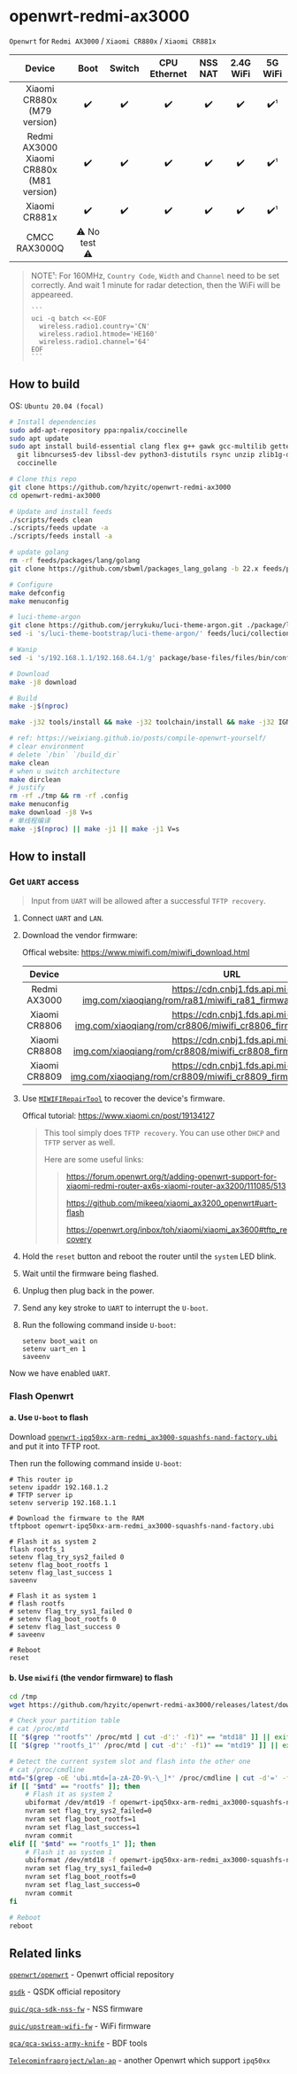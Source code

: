 # openwrt-redmi-ax3000

`Openwrt` for `Redmi AX3000` / `Xiaomi CR880x` / `Xiaomi CR881x`

|                         Device                         |     Boot      | Switch | CPU Ethernet | NSS NAT | 2.4G WiFi | 5G WiFi |
| :----------------------------------------------------: | :-----------: | :----: | :----------: | :-----: | :-------: | :-----: |
|           Xiaomi CR880x <br /> (M79 version)           |      ✔️       |   ✔️   |      ✔️      |   ✔️    |    ✔️     |   ✔️¹   |
| Redmi AX3000 <br /> Xiaomi CR880x <br /> (M81 version) |      ✔️       |   ✔️   |      ✔️      |   ✔️    |    ✔️     |   ✔️¹   |
|                     Xiaomi CR881x                      |      ✔️       |   ✔️   |      ✔️      |   ✔️    |    ✔️     |   ✔️¹   |
|                     CMCC RAX3000Q                      | ⚠️ No test ⚠️ |

> NOTE¹: For 160MHz, `Country Code`, `Width` and `Channel` need to be set correctly. And wait 1 minute for radar detection, then the WiFi will be appeareed.
>
>     ```
>     uci -q batch <<-EOF
>     	wireless.radio1.country='CN'
>     	wireless.radio1.htmode='HE160'
>     	wireless.radio1.channel='64'
>     EOF
>     ```

## How to build

OS: `Ubuntu 20.04 (focal)`

```bash
# Install dependencies
sudo add-apt-repository ppa:npalix/coccinelle
sudo apt update
sudo apt install build-essential clang flex g++ gawk gcc-multilib gettext \
  git libncurses5-dev libssl-dev python3-distutils rsync unzip zlib1g-dev \
  coccinelle

# Clone this repo
git clone https://github.com/hzyitc/openwrt-redmi-ax3000
cd openwrt-redmi-ax3000

# Update and install feeds
./scripts/feeds clean
./scripts/feeds update -a
./scripts/feeds install -a

# update golang
rm -rf feeds/packages/lang/golang
git clone https://github.com/sbwml/packages_lang_golang -b 22.x feeds/packages/lang/golang

# Configure
make defconfig
make menuconfig

# luci-theme-argon
git clone https://github.com/jerrykuku/luci-theme-argon.git ./package/luci-theme-argon
sed -i 's/luci-theme-bootstrap/luci-theme-argon/' feeds/luci/collections/luci/Makefile

# Wanip
sed -i 's/192.168.1.1/192.168.64.1/g' package/base-files/files/bin/config_generate

# Download
make -j8 download

# Build
make -j$(nproc)

make -j32 tools/install && make -j32 toolchain/install && make -j32 IGNORE_ERRORS=1

# ref: https://weixiang.github.io/posts/compile-openwrt-yourself/
# clear environment
# delete `/bin` `/build_dir`
make clean
# when u switch architecture
make dirclean
# justify
rm -rf ./tmp && rm -rf .config
make menuconfig
make download -j8 V=s
# 单线程编译
make -j$(nproc) || make -j1 || make -j1 V=s
```

## How to install

### Get `UART` access

> Input from `UART` will be allowed after a successful `TFTP recovery`.

1. Connect `UART` and `LAN`.

2. Download the vendor firmware:

   Offical website: https://www.miwifi.com/miwifi_download.html

   |    Device     |                                                URL                                                 |
   | :-----------: | :------------------------------------------------------------------------------------------------: |
   | Redmi AX3000  |   https://cdn.cnbj1.fds.api.mi-img.com/xiaoqiang/rom/ra81/miwifi_ra81_firmware_1dd69c_1.0.33.bin   |
   | Xiaomi CR8806 | https://cdn.cnbj1.fds.api.mi-img.com/xiaoqiang/rom/cr8806/miwifi_cr8806_firmware_fe70b_6.2.14.bin  |
   | Xiaomi CR8808 | https://cdn.cnbj1.fds.api.mi-img.com/xiaoqiang/rom/cr8808/miwifi_cr8808_firmware_9d216_6.2.11.bin  |
   | Xiaomi CR8809 | https://cdn.cnbj1.fds.api.mi-img.com/xiaoqiang/rom/cr8809/miwifi_cr8809_firmware_b814a_6.2.102.bin |

3. Use [`MIWIFIRepairTool`](https://bigota.miwifi.com/xiaoqiang/tools/MIWIFIRepairTool.x86.zip) to recover the device's firmware.

   Offical tutorial: https://www.xiaomi.cn/post/19134127

   > This tool simply does `TFTP recovery`. You can use other `DHCP` and `TFTP` server as well.
   >
   > Here are some useful links:
   >
   > > https://forum.openwrt.org/t/adding-openwrt-support-for-xiaomi-redmi-router-ax6s-xiaomi-router-ax3200/111085/513
   > >
   > > https://github.com/mikeeq/xiaomi_ax3200_openwrt#uart-flash
   > >
   > > https://openwrt.org/inbox/toh/xiaomi/xiaomi_ax3600#tftp_recovery

4. Hold the `reset` button and reboot the router until the `system` LED blink.

5. Wait until the firmware being flashed.

6. Unplug then plug back in the power.

7. Send any key stroke to `UART` to interrupt the `U-boot`.

8. Run the following command inside `U-boot`:

   ```shell
   setenv boot_wait on
   setenv uart_en 1
   saveenv
   ```

Now we have enabled `UART`.

### Flash Openwrt

#### a. Use `U-boot` to flash

Download [`openwrt-ipq50xx-arm-redmi_ax3000-squashfs-nand-factory.ubi`](https://github.com/hzyitc/openwrt-redmi-ax3000/releases/latest/download/openwrt-ipq50xx-arm-redmi_ax3000-squashfs-nand-factory.ubi) and put it into TFTP root.

Then run the following command inside `U-boot`:

```shell
# This router ip
setenv ipaddr 192.168.1.2
# TFTP server ip
setenv serverip 192.168.1.1

# Download the firmware to the RAM
tftpboot openwrt-ipq50xx-arm-redmi_ax3000-squashfs-nand-factory.ubi

# Flash it as system 2
flash rootfs_1
setenv flag_try_sys2_failed 0
setenv flag_boot_rootfs 1
setenv flag_last_success 1
saveenv

# Flash it as system 1
# flash rootfs
# setenv flag_try_sys1_failed 0
# setenv flag_boot_rootfs 0
# setenv flag_last_success 0
# saveenv

# Reboot
reset
```

#### b. Use `miwifi` (the vendor firmware) to flash

```bash
cd /tmp
wget https://github.com/hzyitc/openwrt-redmi-ax3000/releases/latest/download/openwrt-ipq50xx-arm-redmi_ax3000-squashfs-nand-factory.ubi

# Check your partition table
# cat /proc/mtd
[[ "$(grep '"rootfs"' /proc/mtd | cut -d':' -f1)" == "mtd18" ]] || exit
[[ "$(grep '"rootfs_1"' /proc/mtd | cut -d':' -f1)" == "mtd19" ]] || exit

# Detect the current system slot and flash into the other one
# cat /proc/cmdline
mtd="$(grep -oE 'ubi.mtd=[a-zA-Z0-9\-\_]*' /proc/cmdline | cut -d'=' -f2)"
if [[ "$mtd" == "rootfs" ]]; then
	# Flash it as system 2
	ubiformat /dev/mtd19 -f openwrt-ipq50xx-arm-redmi_ax3000-squashfs-nand-factory.ubi
	nvram set flag_try_sys2_failed=0
	nvram set flag_boot_rootfs=1
	nvram set flag_last_success=1
	nvram commit
elif [[ "$mtd" == "rootfs_1" ]]; then
	# Flash it as system 1
	ubiformat /dev/mtd18 -f openwrt-ipq50xx-arm-redmi_ax3000-squashfs-nand-factory.ubi
	nvram set flag_try_sys1_failed=0
	nvram set flag_boot_rootfs=0
	nvram set flag_last_success=0
	nvram commit
fi

# Reboot
reboot
```

## Related links

[`openwrt/openwrt`](https://github.com/openwrt/openwrt) - Openwrt official repository

[`qsdk`](https://git.codelinaro.org/clo/qsdk) - QSDK official repository

[`quic/qca-sdk-nss-fw`](https://github.com/quic/qca-sdk-nss-fw) - NSS firmware

[`quic/upstream-wifi-fw`](https://github.com/quic/upstream-wifi-fw) - WiFi firmware

[`qca/qca-swiss-army-knife`](https://github.com/qca/qca-swiss-army-knife) - BDF tools

[`Telecominfraproject/wlan-ap`](https://github.com/Telecominfraproject/wlan-ap) - another Openwrt which support `ipq50xx`
